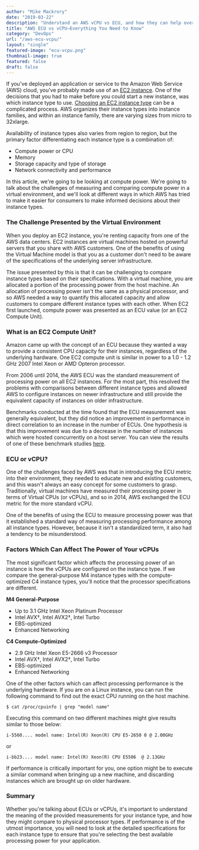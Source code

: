 ```yaml
---
author: "Mike Mackrory"
date: "2019-03-22"
description: "Understand an AWS vCPU vs ECU, and how they can help overcome the challenges presented by using virtual machines."
title: "AWS ECU vs vCPU—Everything You Need to Know"
category: "DevOps"
url: "/aws-ecu-vcpu/"
layout: "single"
featured-image: "ecu-vcpu.png"
thumbnail-image: true
featured: false
draft: false
---
```


If you've deployed an application or service to the Amazon Web Service (AWS) cloud, you've probably made use of an [EC2 instance](/ec2-instances/). One of the decisions that you had to make before you could start a new instance, was which instance type to use. [Choosing an EC2 instance type](/ec2-instance-types/) can be a complicated process. AWS organizes their instance types into instance families, and within an instance family, there are varying sizes from micro to 32xlarge.

Availability of instance types also varies from region to region, but the primary factor differentiating each instance type is a combination of:

-   Compute power or CPU
-   Memory
-   Storage capacity and type of storage
-   Network connectivity and performance

In this article, we're going to be looking at compute power. We're going to talk about the challenges of measuring and comparing compute power in a virtual environment, and we'll look at different ways in which AWS has tried to make it easier for consumers to make informed decisions about their instance types.


### The Challenge Presented by the Virtual Environment

When you deploy an EC2 instance, you're renting capacity from one of the AWS data centers. EC2 instances are virtual machines hosted on powerful servers that you share with AWS customers. One of the benefits of using the Virtual Machine model is that you as a customer don't need to be aware of the specifications of the underlying server infrastructure.

The issue presented by this is that it can be challenging to compare instance types based on their specifications. With a virtual machine, you are allocated a portion of the processing power from the host machine. An allocation of processing power isn't the same as a physical processor, and so AWS needed a way to quantify this allocated capacity and allow customers to compare different instance types with each other. When EC2 first launched, compute power was presented as an ECU value (or an EC2 Compute Unit).

### What is an EC2 Compute Unit?

Amazon came up with the concept of an ECU because they wanted a way to provide a consistent CPU capacity for their instances, regardless of the underlying hardware. One EC2 compute unit is similar in power to a 1.0 - 1.2 GHz 2007 Intel Xeon or AMD Opteron processor.

From 2006 until 2014, the AWS ECU was the standard measurement of processing power on all EC2 instances. For the most part, this resolved the problems with comparisons between different instance types and allowed AWS to configure instances on newer infrastructure and still provide the equivalent capacity of instances on older infrastructure.

Benchmarks conducted at the time found that the ECU measurement was generally equivalent, but they did notice an improvement in performance in direct correlation to an increase in the number of ECUs. One hypothesis is that this improvement was due to a decrease in the number of instances which were hosted concurrently on a host server. You can view the results of one of these benchmark studies [here](http://blog.cloudharmony.com/2010/05/what-is-ecu-cpu-benchmarking-in-cloud.html).

### ECU or vCPU?

One of the challenges faced by AWS was that in introducing the ECU metric into their environment, they needed to educate new and existing customers, and this wasn't always an easy concept for some customers to grasp. Traditionally, virtual machines have measured their processing power in terms of Virtual CPUs (or vCPUs), and so in 2014, AWS exchanged the ECU metric for the more standard vCPU.

One of the benefits of using the ECU to measure processing power was that it established a standard way of measuring processing performance among all instance types. However, because it isn't a standardized term, it also had a tendency to be misunderstood.

### Factors Which Can Affect The Power of Your vCPUs

The most significant factor which affects the processing power of an instance is how the vCPUs are configured on the instance type. If we compare the general-purpose M4 instance types with the compute-optimized C4 instance types, you'll notice that the processor specifications are different.

**M4 General-Purpose**
- Up to 3.1 GHz Intel Xeon Platinum Processor
- Intel AVX†, Intel AVX2†, Intel Turbo
- EBS-optimized
- Enhanced Networking

**C4 Compute-Optimized**
- 2.9 GHz Intel Xeon E5-2666 v3 Processor
- Intel AVX†, Intel AVX2†, Intel Turbo
- EBS-optimized
- Enhanced Networking


One of the other factors which can affect processing performance is the underlying hardware. If you are on a Linux instance, you can run the following command to find out the exact CPU running on the host machine.

    $ cat /proc/cpuinfo | grep "model name"

Executing this command on two different machines might give results similar to those below:


    i-5560.... model name: Intel(R) Xeon(R) CPU E5-2650 0 @ 2.00GHz

or

    i-bb23.... model name: Intel(R) Xeon(R) CPU E5506  @ 2.13GHz


If performance is critically important for you, one option might be to execute a similar command when bringing up a new machine, and discarding instances which are brought up on older hardware.

### Summary

Whether you're talking about ECUs or vCPUs, it's important to understand the meaning of the provided measurements for your instance type, and how they might compare to physical processor types. If performance is of the utmost importance, you will need to look at the detailed specifications for each instance type to ensure that you're selecting the best available processing power for your application.
